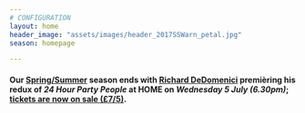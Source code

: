 ```yaml
---
# CONFIGURATION
layout: home
header_image: "assets/images/header_2017SSWarn_petal.jpg"
season: homepage

---
```

#### Our [Spring/Summer](/current/2017-springsummer) season ends with [Richard DeDomenici](/current/2017-springsummer/redux) premièring his redux of *24 Hour Party People* at HOME on *Wednesday 5 July (6.30pm)*; <a href="http://homemcr.org/checkout/?pid=318395" target="_blank">tickets are now on sale (£7/5)</a>.
